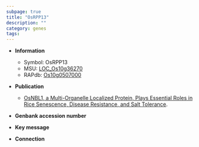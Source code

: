 ```yaml
---
subpage: true
title: "OsRPP13"
description: ""
category: genes
tags: 
---
```


* **Information**  
    + Symbol: OsRPP13  
    + MSU: [LOC_Os10g36270](http://rice.plantbiology.msu.edu/cgi-bin/ORF_infopage.cgi?orf=LOC_Os10g36270)  
    + RAPdb: [Os10g0507000](http://rapdb.dna.affrc.go.jp/viewer/gbrowse_details/irgsp1?name=Os10g0507000)  

* **Publication**  
    + [OsNBL1, a Multi-Organelle Localized Protein, Plays Essential Roles in Rice Senescence, Disease Resistance, and Salt Tolerance](N+Y).

* **Genbank accession number**  

* **Key message**  

* **Connection**  



